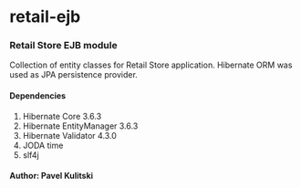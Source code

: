 retail-ejb
==========

<h3>Retail Store EJB module</h3>
Collection of entity classes for Retail Store application. Hibernate ORM was used as JPA persistence provider.

<h4>Dependencies</h4>
<ol>
  <li>Hibernate Core 3.6.3</li>
  <li>Hibernate EntityManager 3.6.3</li>
  <li>Hibernate Validator 4.3.0</li>
  <li>JODA time</li>
  <li>slf4j</li>
</ol>

<h4>Author: Pavel Kulitski</h4>
